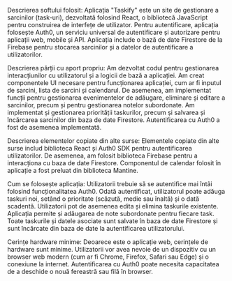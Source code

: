 Descrierea softului folosit:
Aplicația "Taskify" este un site de gestionare a sarcinilor (task-uri), dezvoltată folosind React, o bibliotecă JavaScript pentru construirea de interfețe de utilizator. Pentru autentificare, aplicația folosește Auth0, un serviciu universal de autentificare și autorizare pentru aplicații web, mobile și API. Aplicația include o bază de date Firestore de la Firebase pentru stocarea sarcinilor și a datelor de autentificare a utilizatorilor.

Descrierea părții cu aport propriu:
Am dezvoltat codul pentru gestionarea interacțiunilor cu utilizatorul și a logicii de bază a aplicației. Am creat componentele UI necesare pentru funcționarea aplicației, cum ar fi inputul de sarcini, lista de sarcini și calendarul. De asemenea, am implementat funcții pentru gestionarea evenimentelor de adăugare, eliminare și editare a sarcinilor, precum și pentru gestionarea notelor subordonate. Am implementat și gestionarea priorității taskurilor, precum și salvarea și încărcarea sarcinilor din baza de date Firestore. Autentificarea cu Auth0 a fost de asemenea implementată.

Descrierea elementelor copiate din alte surse:
Elementele copiate din alte surse includ biblioteca React și Auth0 SDK pentru autentificarea utilizatorilor. De asemenea, am folosit biblioteca Firebase pentru a interacționa cu baza de date Firestore. Componentul de calendar folosit în aplicație a fost preluat din biblioteca Mantine.

Cum se folosește aplicația:
Utilizatorii trebuie să se autentifice mai întâi folosind funcționalitatea Auth0. Odată autentificat, utilizatorul poate adăuga taskuri noi, setând o prioritate (scăzută, medie sau înaltă) și o dată scadentă. Utilizatorii pot de asemenea edita și elimina taskurile existente. Aplicația permite și adăugarea de note subordonate pentru fiecare task. Toate taskurile și datele asociate sunt salvate în baza de date Firestore și sunt încărcate din baza de date la autentificarea utilizatorului.

Cerințe hardware minime:
Deoarece este o aplicație web, cerințele de hardware sunt minime. Utilizatorii vor avea nevoie de un dispozitiv cu un browser web modern (cum ar fi Chrome, Firefox, Safari sau Edge) și o conexiune la internet. Autentificarea cu Auth0 poate necesita capacitatea de a deschide o nouă fereastră sau filă în browser.
